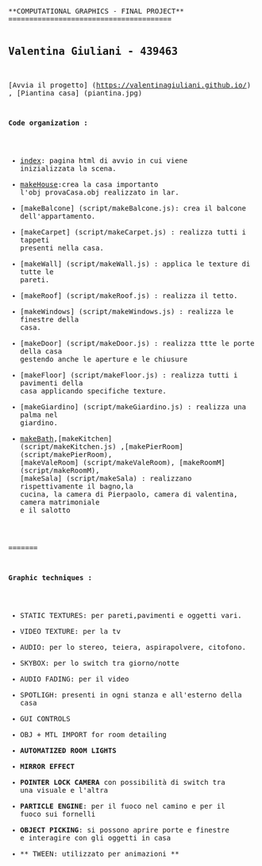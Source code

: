 
<!-- saved from url=(0081)https://raw.githubusercontent.com/cvdlab-cg/438541/master/final-project/Readme.md -->
<html><head><meta http-equiv="Content-Type" content="text/html; charset=UTF-8"></head><body><pre style="word-wrap: break-word; white-space: pre-wrap;">**COMPUTATIONAL GRAPHICS - FINAL PROJECT**
=======================================

Valentina Giuliani - 439463
--------------------------

[Avvia il progetto] (https://valentinagiuliani.github.io/)
, [Piantina casa] (piantina.jpg)

**Code organization :**

* [index](index.html): pagina html di avvio in cui viene inizializzata la scena.
* [makeHouse](script/makeHouse.js):crea la casa importanto l'obj provaCasa.obj realizzato in lar.
* [makeBalcone] (script/makeBalcone.js): crea il balcone dell'appartamento.
* [makeCarpet] (script/makeCarpet.js) : realizza tutti i tappeti presenti nella casa.
* [makeWall] (script/makeWall.js) : applica le texture di tutte le pareti.
* [makeRoof] (script/makeRoof.js) : realizza il tetto.
* [makeWindows] (script/makeWindows.js) : realizza le finestre della casa.
* [makeDoor] (script/makeDoor.js) : realizza ttte le porte della casa gestendo anche le aperture e le chiusure
* [makeFloor] (script/makeFloor.js) : realizza tutti i pavimenti della casa applicando specifiche texture.
* [makeGiardino] (script/makeGiardino.js) : realizza una palma nel giardino.
* [makeBath](script/makeBath.js),[makeKitchen] (script/makeKitchen.js) ,[makePierRoom] (script/makePierRoom), [makeValeRoom] (script/makeValeRoom), [makeRoomM] (script/makeRoomM), [makeSala] (script/makeSala) : realizzano rispettivamente il bagno,la cucina, la camera di Pierpaolo, camera di valentina, camera matrimoniale e il salotto

=======

**Graphic techniques :**

* STATIC TEXTURES: per pareti,pavimenti e oggetti vari.
* VIDEO TEXTURE: per la tv
* AUDIO: per lo stereo, teiera, aspirapolvere, citofono.
* SKYBOX: per lo switch tra giorno/notte
* AUDIO FADING: per il video
* SPOTLIGH: presenti in ogni stanza e all'esterno della casa
* GUI CONTROLS
* OBJ + MTL IMPORT for room detailing
* **AUTOMATIZED ROOM LIGHTS** 
* **MIRROR EFFECT** 
* **POINTER LOCK CAMERA**  con possibilità di switch tra una visuale e l'altra
* **PARTICLE ENGINE**: per il fuoco nel camino e per il fuoco sui fornelli
* **OBJECT PICKING**: si possono aprire porte e finestre e interagire con gli oggetti in casa
* ** TWEEN: utilizzato per animazioni **

</pre></body></html>